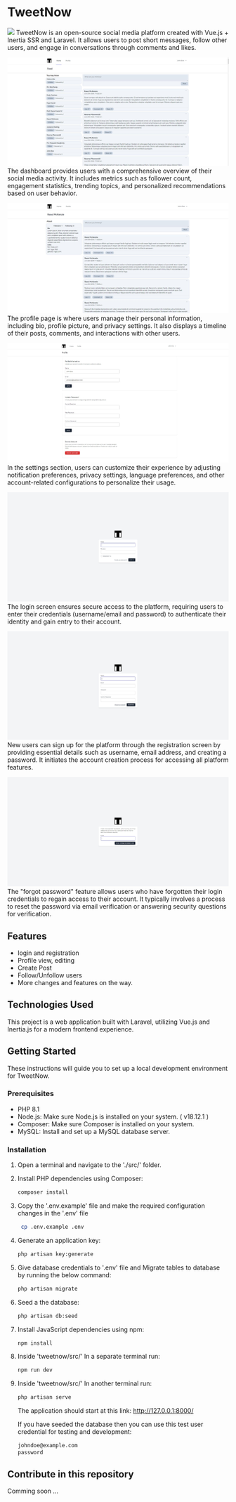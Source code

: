 # TweetNow

<p>
    <img src="TweetNow.png" />
    TweetNow is an open-source social media platform created with Vue.js + Inertia SSR and Laravel. It allows users to post short messages, follow other users, and engage in conversations through comments and likes.
</p>

<p>
    <img src="dashboard.JPG" />
    The dashboard provides users with a comprehensive overview of their social media activity. It includes metrics such as follower count, engagement statistics, trending topics, and personalized recommendations based on user behavior.
</p>

<p>
    <img src="profile.JPG" />
    The profile page is where users manage their personal information, including bio, profile picture, and privacy settings. It also displays a timeline of their posts, comments, and interactions with other users.
</p>

<p>
    <img src="settings.JPG" />
    In the settings section, users can customize their experience by adjusting notification preferences, privacy settings, language preferences, and other account-related configurations to personalize their usage.
</p>

<p>
    <img src="login.JPG" />
    The login screen ensures secure access to the platform, requiring users to enter their credentials (username/email and password) to authenticate their identity and gain entry to their account.
</p>

<p>
    <img src="register.JPG" />
    New users can sign up for the platform through the registration screen by providing essential details such as username, email address, and creating a password. It initiates the account creation process for accessing all platform features.
</p>

<p>
    <img src="forgot.JPG" />
    The "forgot password" feature allows users who have forgotten their login credentials to regain access to their account. It typically involves a process to reset the password via email verification or answering security questions for verification.
</p>


## Features

- login and registration
- Profile view, editing
- Create Post
- Follow/Unfollow users
- More changes and features on the way.

## Technologies Used
This project is a web application built with Laravel, utilizing Vue.js and Inertia.js for a modern frontend experience.

## Getting Started

These instructions will guide you to set up a local development environment for TweetNow.

### Prerequisites
- PHP 8.1
- Node.js: Make sure Node.js is installed on your system. ( v18.12.1 )
- Composer: Make sure Composer is installed on your system.
- MySQL: Install and set up a MySQL database server.


### Installation

1. Open a terminal and navigate to the './src/' folder.

2. Install PHP dependencies using Composer:

   ```bash
   composer install
   ```
3. Copy the '.env.example' file and make the required configuration changes in the '.env' file

   ```bash
    cp .env.example .env
   ```
4. Generate an application key:

    ```bash
    php artisan key:generate
    ```
5. Give database credentials to '.env' file and Migrate tables to database by running the below command:

   ```bash
   php artisan migrate
   ```
6. Seed a the database:

   ```bash
   php artisan db:seed
   ```

7. Install JavaScript dependencies using npm:

   ```bash
   npm install
   ```

8. Inside 'tweetnow/src/' In a separate terminal run:

   ```bash
   npm run dev
   ```

9. Inside 'tweetnow/src/' In another terminal run:

   ```bash
   php artisan serve
   ```

   The application should start at this link: http://127.0.0.1:8000/

   If you have seeded the database then you can use this test user credential for testing and development:
   ```
   johndoe@example.com
   password
   ```

## Contribute in this repository
Comming soon ...
